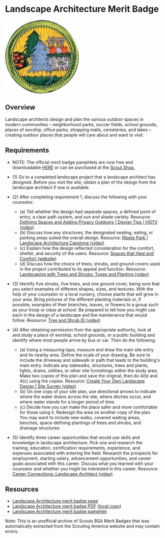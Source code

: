 

# Landscape Architecture Merit Badge

![Landscape Architecture Merit Badge](images/landscape-architecture-merit-badge.jpg)

## Overview



Landscape architects design and plan the various outdoor spaces in modern communities – neighborhood parks, soccer fields, school grounds, places of worship, office parks, shopping malls, cemeteries, and lakes – creating outdoor places that people will care about and want to visit.

## Requirements

* NOTE:  The official merit badge pamphlets are now free and downloadable  [HERE](https://filestore.scouting.org/filestore/Merit_Badge_ReqandRes/Pamphlets/Architecture_Landscape.pdf) or can be purchased at the [Scout Shop.](https://www.scoutshop.org/)
* (1) Go to a completed landscape project that a landscape architect has designed. Before you visit the site, obtain a plan of the design from the landscape architect if one is available.
* (2) After completing requirement 1, discuss the following with your counselor:
    * (a) Tell whether the design had separate spaces, a defined point of entry, a clear path system, and sun and shade variety. Resource: [Defining Spaces and Adding Privacy Outdoors | Design Tips | HGTV (video)](https://youtu.be/uVVCpugREjY?si=UjWU7ZHOL0LUOErs)
    * (b) Discuss how any structures, the designated seating, eating, or parking areas suited the overall design. Resource: [Ripple Park | Landscape Architecture Capstone (video)](https://youtu.be/lEXvdRFBC8s?si=bSb-EyaJNFCsz99C)
    * (c) Explain how the design reflected consideration for the comfort, shelter, and security of the users. Resource: [Spaces that Heal and Comfort (website)](https://eptdesign.com/spaces-that-heal-and-comfort/)
    * (d) Discuss how the choice of trees, shrubs, and ground covers used in the project contributed to its appeal and function. Resource: [Landscaping with Trees and Shrubs: Types and Planting (video)](https://youtu.be/aBVcBep4Gv8?si=qvfbVWL4ZB2Qb4DJ)


* (3) Identify five shrubs, five trees, and one ground cover, being sure that you select examples of different shapes, sizes, and textures. With the help of your counselor or a local nursery, choose plants that will grow in your area. Bring pictures of the different planting materials or, if possible, examples of their branches, leaves, or flowers to a group such as your troop or class at school.  Be prepared to tell how you might use each in the design of a landscape and the maintenance that would follow. Resource: [Tree and Shrub ID (video)](https://youtu.be/YcMsvqqmorM?si=NO405TME8veCY23U)
* (4) After obtaining permission from the appropriate authority, look at and study a place of worship, school grounds, or a public building and identify where most people arrive by bus or car. Then do the following:
    * (a) Using a measuring tape, measure and draw the main site entry and its nearby area. Define the scale of your drawing. Be sure to include the driveway and sidewalk or path that leads to the building's main entry. Indicate any sidewalks, structures, trees and plants, lights, drains, utilities, or other site furnishings within the study area. Make two copies of this plan and save the original, then do 4(b) and 4(c) using the copies. Resource: [Create Your Own Landscape Design | Site Survey (video)](https://youtu.be/6fLp1fWKzjQ?si=9c4WHFrHoS30ltSk)
    * (b) On one copy of your site plan, use directional arrows to indicate where the water drains across the site, where ditches occur, and where water stands for a longer period of time.
    * (c) Decide how you can make the place safer and more comfortable for those using it. Redesign the area on another copy of the plan. You may want to include new walks, covered waiting areas, benches, space-defining plantings of trees and shrubs, and drainage structures.


* (5) Identify three career opportunities that would use skills and knowledge in landscape architecture. Pick one and research the training, education, certification requirements, experience, and expenses associated with entering the field. Research the prospects for employment, starting salary, advancement opportunities, and career goals associated with this career. Discuss what you learned with your counselor and whether you might be interested in this career. Resource: [Career Connections: Landscape Architect (video)](https://youtu.be/vVRUsQ8WrW8?si=miQ1-ySUPKVHHO8s)


## Resources

- [Landscape Architecture merit badge page](https://www.scouting.org/merit-badges/landscape-architecture/)
- [Landscape Architecture merit badge PDF](https://filestore.scouting.org/filestore/Merit_Badge_ReqandRes/Pamphlets/Architecture_Landscape.pdf) ([local copy](files/landscape-architecture-merit-badge.pdf))
- [Landscape Architecture merit badge pamphlet](https://www.scoutshop.org/bsa-architecture-and-landscape-merit-badge-pamphlet-boy-scouts-of-america-659867.html)

Note: This is an unofficial archive of Scouts BSA Merit Badges that was automatically extracted from the Scouting America website and may contain errors.